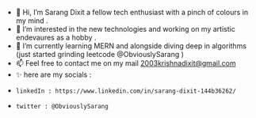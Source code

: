- 👋 Hi, I’m Sarang Dixit a fellow tech enthusiast with a pinch of colours in my mind .
- 👀 I’m interested in the new technologies and working on my artistic endevaures as a hobby .
- 🌱 I’m currently learning MERN and alongside diving deep in algorithms (just started grinding leetcode @ObviouslySarang ) 
- 📫 Feel free to contact me on my mail 2003krishnadixit@gmail.com
- ✨ here are my socials :
-     linkedIn : https://www.linkedin.com/in/sarang-dixit-144b36262/
-     twitter : @ObviouslySarang

<!---
ObviouslySarang/ObviouslySarang is a ✨ special ✨ repository because its `README.md` (this file) appears on your GitHub profile.
You can click the Preview link to take a look at your changes.
--->
